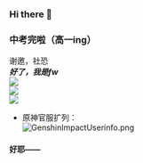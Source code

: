 ### Hi there 👋

### 中考完啦（高一ing）
谢邀，社恐  
***好了，我是fw***  
![](https://github-readme-stats.vercel.app/api?username=awesomehhhhh&show_icons=true&icon_color=CE1D2D&text_color=718096&bg_color=ffffff&count_private=true)  
![](https://github-readme-stats-anuraghazra1.vercel.app/api/top-langs/?username=awesomehhhhh&layout=compact&hide=HLSL)  
![](https://visitor-badge.glitch.me/badge?page_id=awesomehhhhh)
- 原神官服扩列：  
![GenshinImpactUserinfo.png](https://i.loli.net/2021/11/28/ujSWBa3XOPRrJ4A.png)
#### 好耶——

